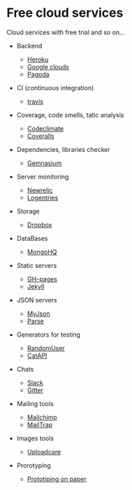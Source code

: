 Free cloud services
==========

Cloud services with free trial and so on...

- Backend
  - [Heroku](https://www.heroku.com/)
  - [Google clouds](https://cloud.google.com/)
  - [Pagoda](https://pagodabox.com/)

- CI (continuous integration)
  - [travis](https://travis-ci.org/)

- Coverage, code smells, tatic analysis 
  - [Codeclimate](https://codeclimate.com)
  - [Coveralls](https://coveralls.io/)

- Dependencies, libraries checker
  - [Gemnasium](https://gemnasium.com/dashboard)

- Server monitoring
  - [Newrelic](http://newrelic.com/)
  - [Logentries](https://logentries.com/)

- Storage
  - [Dropbox](https://www.dropbox.com/developers)

- DataBases
  - [MongoHQ](https://www.mongohq.com/)

- Static servers
  - [GH-pages](https://pages.github.com/)
  - [Jekyll](http://jekyllrb.com/)

- JSON servers
  - [MyJson](http://myjson.com/)
  - [Parse](https://parse.com/)

- Generators for testing
  - [RandomUser](http://randomuser.me/)
  - [CatAPI](http://thecatapi.com/)

- Chats
  - [Slack](https://slack.com/)
  - [Gitter](http://gitter.im)

- Mailing tools
  - [Mailchimp](http://mailchimp.com/)
  - [MailTrap](https://mailtrap.io/)

- Images tools
  - [Uploadcare](https://uploadcare.com/)

- Prorotyping
  - [Prototiping on paper](https://popapp.in/)
  
